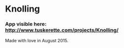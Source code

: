 Knolling
========
### App visible here: http://www.tuskerette.com/projects/Knolling/

Made with love in August 2015.
